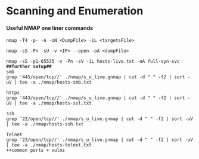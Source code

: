# Scanning and Enumeration

#### Useful NMAP one liner commands



<pre class="language-bash"><code class="lang-bash">nmap -T4 -p- -A -oN &#x3C;DumpFile> -iL &#x3C;targetsFile>

nmap -sS -Pn -sU -v &#x3C;IP> --open -oA &#x3C;dumpFile>

nmap -sS -p1-65535 -v -Pn -sV -iL hosts-live.txt -oA full-syn-svc
<strong>##further setup##
</strong>smb
grep '445/open/tcp//' ./nmap/s_u_live.gnmap | cut -d " " -f2 | sort -uV | tee -a ./nmap/hosts-smb.txt
 
https
grep '443/open/tcp//' ./nmap/s_u_live.gnmap | cut -d " " -f2 | sort -uV | tee -a ./nmap/hosts-ssl.txt
 
ssh
grep '22/open/tcp//' ./nmap/s_u_live.gnmap | cut -d " " -f2 | sort -uV | tee -a ./nmap/hosts-ssh.txt
 
Telnet
grep '23/open/tcp//' ./nmap/s_u_live.gnmap | cut -d " " -f2 | sort -uV | tee -a ./nmap/hosts-telnet.txt
++common ports + vulns
</code></pre>
